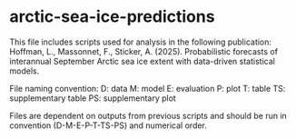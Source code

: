 # arctic-sea-ice-predictions

This file includes scripts used for analysis in the following publication: 
Hoffman, L., Massonnet, F., Sticker, A. (2025). Probabilistic forecasts of interannual September Arctic sea ice extent with data-driven statistical models.

File naming convention:
D: data
M: model
E: evaluation
P: plot
T: table
TS: supplementary table
PS: supplementary plot

Files are dependent on outputs from previous scripts and should be run in convention (D-M-E-P-T-TS-PS) and numerical order. 
